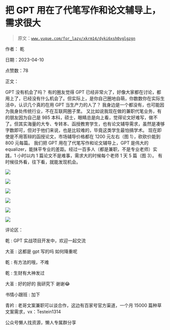 # 把 GPT 用在了代笔写作和论文辅导上，需求很大

> 原文：[`www.yuque.com/for_lazy/xkrm14/dyki6xsh0vglgzgn`](https://www.yuque.com/for_lazy/xkrm14/dyki6xsh0vglgzgn)



作者： 乾



日期：2023-04-10



点赞数：78

<ne-card data-card-name="hr" data-card-type="block" id="DIfnS" data-event-boundary="card">

正文：



GPT 没有机会了吗？ 有的圈友觉得 GPT 已经非常火了，好像大家都在讨论，都用上了，已经没有什么机会了。但实际上，是你自己圈地自萌，你数数你在实际生活中，认识几个真的在用 GPT 当生产力的人了？ 我身边是一个都没有，也可能因为我身处传统行业，不在互联网圈子里。 又比如说我现在做的兼职代笔业务，有的朋友因为自己是 985 本科，硕士，眼睛总是向上看，觉得论文好难写，做不了。但其实海量的大专、专转本、函授教育学生，也有论文辅导需求，虽然是凑够字数即可，但对于他们来说，也是比较难的，毕竟这类学生最怕搞学术。 现在即使是不用答辩的函授论文，市场辅导价格都在 1200 元左右（图 1），砍砍价能到 800 元每篇。 我们把 GPT 用在了代笔写作和论文辅导上，GPT 是伟大的 equalizer，能抹平专业的差距。经过一百多人（都是兼职，不是专业老师）实践，1 小时以内 1 篇论文不是难事，需求大的时候每个老师 1 天 5 篇（图 3）。 有时候往外看，往下看，就能发现机会。



<ne-card data-card-name="image" data-card-type="inline" id="zLDcT" data-event-boundary="card">![](img/15d9197c1293264adcecc86fe9f63eaa.png)</ne-card>



<ne-card data-card-name="image" data-card-type="inline" id="USVh2" data-event-boundary="card">![](img/aa8f21bd3dcf2895ed43d0b9cfc79d99.png)</ne-card>



<ne-card data-card-name="image" data-card-type="inline" id="qFNMN" data-event-boundary="card">![](img/d96185cfcf693aa8acfd52a25ef2bbc8.png)</ne-card>



<ne-card data-card-name="image" data-card-type="inline" id="NUMxK" data-event-boundary="card">![](img/c202af13d368092a1c06edc081fad40f.png)</ne-card>



<ne-card data-card-name="image" data-card-type="inline" id="fjiLt" data-event-boundary="card">![](img/cdd72bf24e744632f749b9e888c6bdf5.png)</ne-card>



<ne-card data-card-name="image" data-card-type="inline" id="k7B5X" data-event-boundary="card">![](img/7e71183a430ccdcee7ec4488646e5154.png)</ne-card>

<ne-card data-card-name="hr" data-card-type="block" id="fUqxO" data-event-boundary="card">

评论区：



乾 : GPT 实战项目开发中，欢迎一起交流



大圣 : 这都是 gpt 写的吗 如何降重呢



乾 : 有方法的哦，不难



乾 : 生财有大神发过



大圣 : 好的好的 我研究下 谢谢😂



书情小跟班 : 加下



青衿 : 老哥文案兼职可以谈合作，这边有百家号官方渠道，一个月 15000 篇种草文案需求，vx：Testein1314

<ne-card data-card-name="hr" data-card-type="block" id="axVav" data-event-boundary="card">

公众号懒人找资源，懒人专属群分享

</ne-card></ne-card></ne-card>